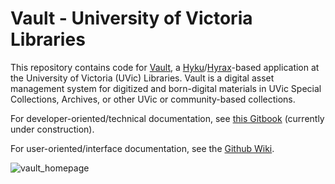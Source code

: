# Vault - University of Victoria Libraries

This repository contains code for [Vault](https://vault.library.uvic.ca/), a [Hyku](https://github.com/samvera/hyku)/[Hyrax](https://github.com/samvera/hyrax)-based application at the University of Victoria (UVic) Libraries. Vault is a digital asset management system for digitized and born-digital materials in UVic Special Collections, Archives, or other UVic or community-based collections.

For developer-oriented/technical documentation, see [this Gitbook](https://app.gitbook.com/@tiff-chan29/s/vault-developer-guide/) (currently under construction).

For user-oriented/interface documentation, see the [Github Wiki](https://github.com/UVicLibrary/Vault/wiki).

![vault_homepage](https://user-images.githubusercontent.com/10247148/124668989-7e2f6d80-de66-11eb-9619-682cd28efbee.JPG)
